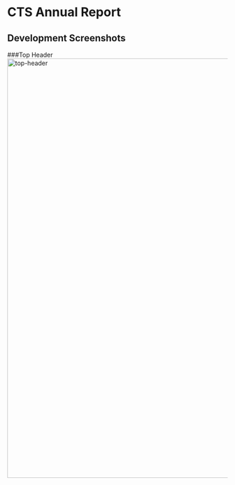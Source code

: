# CTS Annual Report 

## Development Screenshots

###Top Header
<img width="959" alt="top-header" src="https://cloud.githubusercontent.com/assets/14115077/14340358/99633b62-fc54-11e5-977a-7ee52dee1d53.png">

